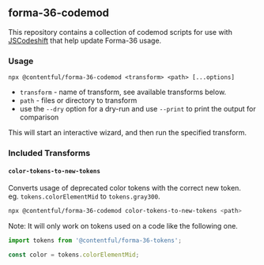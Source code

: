 ## forma-36-codemod

This repository contains a collection of codemod scripts for use with
[JSCodeshift](https://github.com/facebook/jscodeshift) that help update Forma-36 usage.

### Usage

`npx @contentful/forma-36-codemod <transform> <path> [...options]`

- `transform` - name of transform, see available transforms below.
- `path` - files or directory to transform
- use the `--dry` option for a dry-run and use `--print` to print the output for comparison

This will start an interactive wizard, and then run the specified transform.

### Included Transforms

#### `color-tokens-to-new-tokens`

Converts usage of deprecated color tokens with the correct new token.  
eg. `tokens.colorElementMid` to `tokens.gray300`.

```sh
npx @contentful/forma-36-codemod color-tokens-to-new-tokens <path>
```

Note: It will only work on tokens used on a code like the following one.

```js
import tokens from '@contentful/forma-36-tokens';

const color = tokens.colorElementMid;
```
